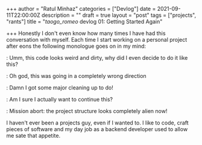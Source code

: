 +++
author = "Ratul Minhaz"
categories = ["Devlog"]
date = 2021-09-11T22:00:00Z
description = ""
draft = true
layout = "post"
tags = ["projects", "rants"]
title = "_taogo_romeo_ devlog 01: Getting Started Again"

+++
Honestly I don't even know how many times I have had this conversation with myself. Each time I start working on a personal project after eons the following monologue goes on in my mind:

: Umm, this code looks weird and dirty, why did I even decide to do it like this?

: Oh god, this was going in a completely wrong direction

: Damn I got some major cleaning up to do!

: Am I sure I actually want to continue this?

: Mission abort: the project structure looks completely alien now!

I haven't ever been a projects guy, even if I wanted to. I like to code, craft pieces of software and my day job as a backend developer used to allow me sate that appetite.